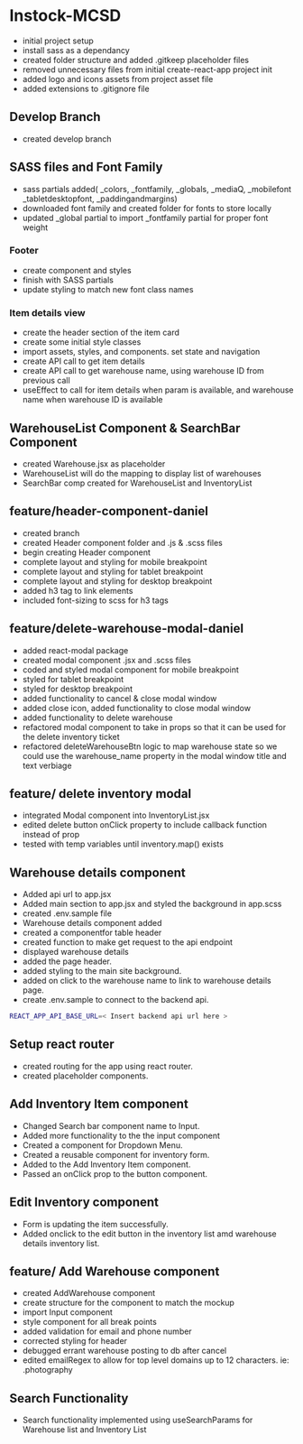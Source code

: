 # Instock-MCSD

- initial project setup
- install sass as a dependancy
- created folder structure and added .gitkeep placeholder files
- removed unnecessary files from initial create-react-app project init
- added logo and icons assets from project asset file
- added extensions to .gitignore file

## Develop Branch

- created develop branch

## SASS files and Font Family

- sass partials added( \_colors, \_fontfamily, \_globals, \_mediaQ, \_mobilefont \_tabletdesktopfont, \_paddingandmargins)
- downloaded font family and created folder for fonts to store locally
- updated \_global partial to import \_fontfamily partial for proper font weight

### Footer

- create component and styles
- finish with SASS partials
- update styling to match new font class names

### Item details view

- create the header section of the item card
- create some initial style classes
- import assets, styles, and components. set state and navigation
- create API call to get item details
- create API call to get warehouse name, using warehouse ID from previous call
- useEffect to call for item details when param is available, and warehouse name when warehouse ID is available

## WarehouseList Component & SearchBar Component

- created Warehouse.jsx as placeholder
- WarehouseList will do the mapping to display list of warehouses
- SearchBar comp created for WarehouseList and InventoryList

## feature/header-component-daniel

- created branch
- created Header component folder and .js & .scss files
- begin creating Header component
- complete layout and styling for mobile breakpoint
- complete layout and styling for tablet breakpoint
- complete layout and styling for desktop breakpoint
- added h3 tag to link elements
- included font-sizing to scss for h3 tags

## feature/delete-warehouse-modal-daniel

- added react-modal package
- created modal component .jsx and .scss files
- coded and styled modal component for mobile breakpoint
- styled for tablet breakpoint
- styled for desktop breakpoint
- added functionality to cancel & close modal window
- added close icon, added functionality to close modal window
- added functionality to delete warehouse
- refactored modal component to take in props so that it can be used for the delete inventory ticket
- refactored deleteWarehouseBtn logic to map warehouse state so we could use the warehouse_name property in the modal window title and text verbiage

## feature/ delete inventory modal

- integrated Modal component into InventoryList.jsx
- edited delete button onClick property to include callback function instead of prop
- tested with temp variables until inventory.map() exists

## Warehouse details component

- Added api url to app.jsx
- Added main section to app.jsx and styled the background in app.scss
- created .env.sample file
- Warehouse details component added
- created a componentfor table header
- created function to make get request to the api endpoint
- displayed warehouse details
- added the page header.
- added styling to the main site background.
- added on click to the warehouse name to link to warehouse details page.
- create .env.sample to connect to the backend api.

```bash
REACT_APP_API_BASE_URL=< Insert backend api url here >
```

## Setup react router

- created routing for the app using react router.
- created placeholder components.

## Add Inventory Item component

- Changed Search bar component name to Input.
- Added more functionality to the the input component
- Created a component for Dropdown Menu.
- Created a reusable component for inventory form.
- Added to the Add Inventory Item component.
- Passed an onClick prop to the button component.

## Edit Inventory component

- Form is updating the item successfully.
- Added onclick to the edit button in the inventory list amd warehouse details inventory list.

## feature/ Add Warehouse component

- created AddWarehouse component
- create structure for the component to match the mockup
- import Input component
- style component for all break points
- added validation for email and phone number
- corrected styling for header
- debugged errant warehouse posting to db after cancel
- edited emailRegex to allow for top level domains up to 12 characters. ie: .photography

## Search Functionality

- Search functionality implemented using useSearchParams for Warehouse list and Inventory List
